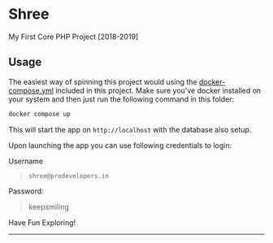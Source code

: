 # Shree

My First Core PHP Project [2018-2019]

## Usage

The easiest way of spinning this project would using the [docker-compose.yml](./docker-compose.yml) included in this project.
Make sure you've docker installed on your system and then just run the following command in this folder:

```sh
docker compose up
```

This will start the app on `http://localhost` with the database also setup.

Upon launching the app you can use following credentials to login:

Username

> `shree@prodevelopers.in`

Password:

> keepsmiling

Have Fun Exploring!

---
